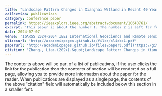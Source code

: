 ```yaml
---
title: "Landscape Pattern Changes in Xianghai Wetland in Recent 40 Years"
collection: publications
category: conference paper
permalink: https://ieeexplore.ieee.org/abstract/document/10640761/
excerpt: 'This paper is about the number 1. The number 2 is left for future work.'
date: 2024-07-07
venue: 'IGARSS 2024-2024 IEEE International Geoscience and Remote Sensing Symposium'
slidesurl: 'http://academicpages.github.io/files/slides1.pdf'
paperurl: 'http://academicpages.github.io/files/paper1.pdf](https://github.com/GISerFrank/bowenliao.github.io/blob/652ca956884a0975fbed4bc2475f80569e2c719d/files/The_Dynamic_Changes_of_Landscape_Connectivity_in_Momoge_Wetland_based_on_Long_Time_Series_Remote_Sensing_Data.pdf'
citation: 'Zhang., Liao.(2024).&quot;Landscape Pattern Changes in Xianghai Wetland in Recent 40 Years.&quot; <i>IGARSS 2024</i>. 5474-5477.'
---
```


The contents above will be part of a list of publications, if the user clicks the link for the publication than the contents of section will be rendered as a full page, allowing you to provide more information about the paper for the reader. When publications are displayed as a single page, the contents of the above "citation" field will automatically be included below this section in a smaller font.
